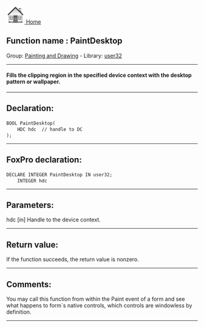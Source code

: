 [<img src="../../images/home.png"> Home ](https://github.com/VFPX/Win32API)  

## Function name : PaintDesktop
Group: [Painting and Drawing](../../functions_group.md#Painting_and_Drawing)  -  Library: [user32](../../libraries.md#user32)  
***  


#### Fills the clipping region in the specified device context with the desktop pattern or wallpaper.
***  


## Declaration:
```foxpro  
BOOL PaintDesktop(
	HDC hdc  // handle to DC
);  
```  
***  


## FoxPro declaration:
```foxpro  
DECLARE INTEGER PaintDesktop IN user32;
	INTEGER hdc  
```  
***  


## Parameters:
hdc 
[in] Handle to the device context.   
***  


## Return value:
If the function succeeds, the return value is nonzero.  
***  


## Comments:
You may call this function from within the Paint event of a form and see what happens to form`s native controls, which controls are windowless by definition.  
  
***  

